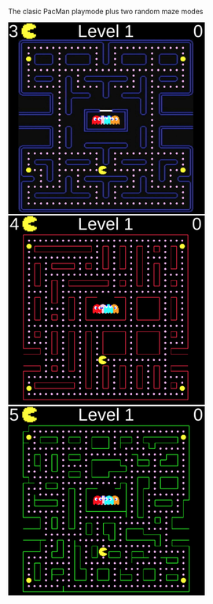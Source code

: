 The clasic PacMan playmode plus two random maze modes

![Clasic Mode](images/Clasic.png?raw=true "Clasic")
![Random 1 Mode](images/Random1.png?raw=true "Random1")
![Random 2 Mode](images/Random2.png?raw=true "Random2")